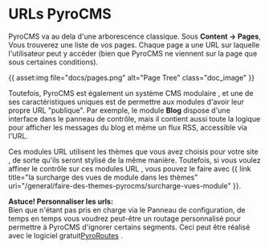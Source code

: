 ﻿# URLs PyroCMS 

PyroCMS va au dela d'une arborescence classique. Sous **Content &rarr; Pages**, Vous trouverez une liste de vos pages. Chaque page a une URL sur laquelle l'utilisateur peut y accéder  (bien que PyroCMS ne viennent sur la page que sous certaines conditions).

{{ asset:img file="docs/pages.png" alt="Page Tree" class="doc_image" }}

Toutefois, PyroCMS est également un système CMS modulaire , et une de ses caractéristiques uniques est de permettre aux modules d'avoir leur propre URL "publique". Par exemple, le module **Blog**  dispose d'une interface dans le panneau de contrôle, mais il contient aussi toute la logique pour afficher les messages du blog et même un flux RSS, accessible via l'URL.

Ces modules URL utilisent les thèmes que vous avez choisis pour votre site , de sorte qu'ils seront stylisé de la même manière. Toutefois, si vous voulez affiner le contrôle  sur ces modules URL , vous pouvez le faire avec {{ link title="la surcharge des vues de module dans les thèmes" uri="/general/faire-des-themes-pyrocms/surcharge-vues-module" }}.

<div class="tip">
<strong>Astuce! Personnaliser les urls:</strong><br /> Bien que n'étant pas pris en charge via le Panneau de configuration, de temps en temps vous voudrez peut-être un routage personnalisé pour permettre à PyroCMS d'ignorer certains segments. Ceci peut être réalisé avec le logiciel gratuit<a href="http://www.pyrocms.com/store/details/pyroroutes">PyroRoutes</a> .
</div>
